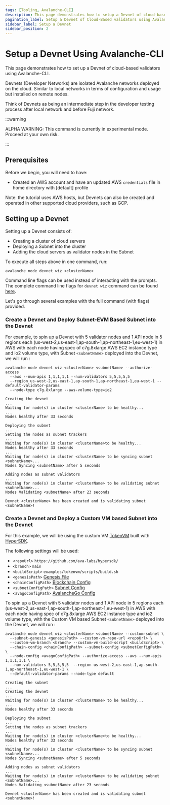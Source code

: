 ```yaml
---
tags: [Tooling, Avalanche-CLI]
description: This page demonstrates how to setup a Devnet of cloud-based validators using the Avalanche-CLI.
pagination_label: Setup a Devnet of Cloud-Based validators using Avalanche-CLI
sidebar_label: Setup a Devnet
sidebar_position: 2
---
```


# Setup a Devnet Using Avalanche-CLI

This page demonstrates how to set up a Devnet of cloud-based validators using Avalanche-CLI.

Devnets (Developer Networks) are isolated Avalanche networks deployed on the cloud. Similar to local networks
in terms of configuration and usage but installed on remote nodes.

Think of Devnets as being an intermediate step in the developer testing process after local network and before Fuji network.

:::warning

ALPHA WARNING: This command is currently in experimental mode. Proceed at your own risk.

:::

## Prerequisites

Before we begin, you will need to have:

- Created an AWS account and have an updated AWS `credentials` file in home directory with [default] profile

Note: the tutorial uses AWS hosts, but Devnets can also be created and operated in other supported
cloud providers, such as GCP.

## Setting up a Devnet

Setting up a Devnet consists of:

- Creating a cluster of cloud servers
- Deploying a Subnet into the cluster
- Adding the cloud servers as validator nodes in the Subnet

To execute all steps above in one command, run:

```shell
avalanche node devnet wiz <clusterName>
```

Command line flags can be used instead of interacting with the prompts. The complete command line
flags for `devnet wiz` command can be found [here](/tooling/avalanche-cli.md#node-devnet-wiz).

Let's go through several examples with the full command (with flags) provided.

### Create a Devnet and Deploy Subnet-EVM Based Subnet into the Devnet

For example, to spin up a Devnet with 5 validator nodes and 1 API node in 5 regions each 
(us-west-2,us-east-1,ap-south-1,ap-northeast-1,eu-west-1) in AWS with each node having spec of 
c7g.8xlarge AWS EC2 instance type and io2 volume type, with Subnet `<subnetName>` deployed 
into the Devnet, we will run :

```shell
avalanche node devnet wiz <clusterName> <subnetName> --authorize-access
  --aws --num-apis 1,1,1,1,1 --num-validators 5,5,5,5,5 
  --region us-west-2,us-east-1,ap-south-1,ap-northeast-1,eu-west-1 --default-validator-params 
  --node-type c7g.8xlarge --aws-volume-type=io2

Creating the devnet
...
Waiting for node(s) in cluster <clusterName> to be healthy...
...
Nodes healthy after 33 seconds

Deploying the subnet
...
Setting the nodes as subnet trackers
...
Waiting for node(s) in cluster <clusterName>to be healthy...
Nodes healthy after 33 seconds
...
Waiting for node(s) in cluster <clusterName> to be syncing subnet <subnetName>...
Nodes Syncing <subnetName> after 5 seconds

Adding nodes as subnet validators
...
Waiting for node(s) in cluster <clusterName> to be validating subnet <subnetName>...
Nodes Validating <subnetName> after 23 seconds

Devnet <clusterName> has been created and is validating subnet <subnetName>!
```

### Create a Devnet and Deploy a Custom VM based Subnet into the Devnet

For this example, we will be using the custom VM [TokenVM](https://github.com/ava-labs/hypersdk/tree/main/examples/tokenvm)
built with [HyperSDK](https://github.com/ava-labs/hypersdk).

The following settings will be used:

- `<repoUrl>` `https://github.com/ava-labs/hypersdk/`
- `<branch>` `main`
- `<buildScript>` `examples/tokenvm/scripts/build.sh`
- `<genesisPath>` [Genesis File](/tooling/cli-create-nodes/upload-a-custom-vm-to-cloud#genesis-file)
- `<chainConfigPath>` [Blockchain Config](/tooling/cli-create-nodes/upload-a-custom-vm-to-cloud#blockchain-config)
- `<subnetConfigPath>` [Subnet Config](/tooling/cli-create-nodes/upload-a-custom-vm-to-cloud#subnet-config)
- `<avagoConfigPath>` [AvalancheGo Config](/tooling/cli-create-nodes/upload-a-custom-vm-to-cloud#avalanchego-flags)

To spin up a Devnet with 5 validator nodes and 1 API node in 5 regions each
(us-west-2,us-east-1,ap-south-1,ap-northeast-1,eu-west-1) in AWS with each node having spec of
c7g.8xlarge AWS EC2 instance type and io2 volume type, with the Custom VM based Subnet 
`<subnetName>` deployed into the Devnet, we will run :

```shell
avalanche node devnet wiz <clusterName> <subnetName> --custom-subnet \
  --subnet-genesis <genesisPath> --custom-vm-repo-url <repoUrl> \
  --custom-vm-branch <branch> --custom-vm-build-script <buildScript> \
  --chain-config <chainConfigPath> --subnet-config <subnetConfigPath> \
  --node-config <avagoConfigPath> --authorize-access --aws --num-apis 1,1,1,1,1 \
  --num-validators 5,5,5,5,5  --region us-west-2,us-east-1,ap-south-1,ap-northeast-1,eu-west-1 \
  --default-validator-params --node-type default

Creating the subnet
...
Creating the devnet
...
Waiting for node(s) in cluster <clusterName> to be healthy...
...
Nodes healthy after 33 seconds

Deploying the subnet
...
Setting the nodes as subnet trackers
...
Waiting for node(s) in cluster <clusterName>to be healthy...
Nodes healthy after 33 seconds
...
Waiting for node(s) in cluster <clusterName> to be syncing subnet <subnetName>...
Nodes Syncing <subnetName> after 5 seconds

Adding nodes as subnet validators
...
Waiting for node(s) in cluster <clusterName> to be validating subnet <subnetName>...
Nodes Validating <subnetName> after 23 seconds

Devnet <clusterName> has been created and is validating subnet <subnetName>!
```
